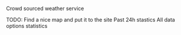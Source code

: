 Crowd sourced weather service

TODO:
Find a nice map and put it to the site
Past 24h stastics
All data options
statistics
